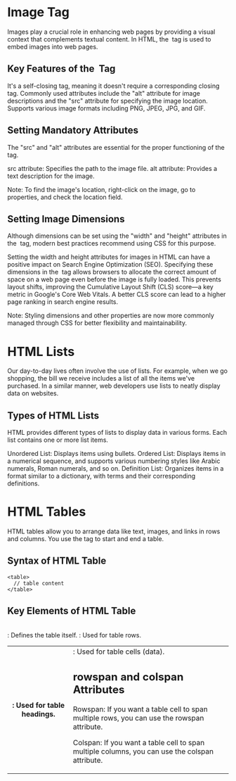 # Image Tag
Images play a crucial role in enhancing web pages by providing a visual context that complements textual content. In HTML, the <img> tag is used to embed images into web pages.

## Key Features of the <img> Tag
It's a self-closing tag, meaning it doesn't require a corresponding closing tag.
Commonly used attributes include the "alt" attribute for image descriptions and the "src" attribute for specifying the image location.
Supports various image formats including PNG, JPEG, JPG, and GIF.

## Setting Mandatory Attributes
The "src" and "alt" attributes are essential for the proper functioning of the <img> tag.

src attribute: Specifies the path to the image file.
alt attribute: Provides a text description for the image.

Note: To find the image's location, right-click on the image, go to properties, and check the location field.

## Setting Image Dimensions
Although dimensions can be set using the "width" and "height" attributes in the <img> tag, modern best practices recommend using CSS for this purpose.

Setting the width and height attributes for images in HTML can have a positive impact on Search Engine Optimization (SEO). Specifying these dimensions in the <img> tag allows browsers to allocate the correct amount of space on a web page even before the image is fully loaded. This prevents layout shifts, improving the Cumulative Layout Shift (CLS) score—a key metric in Google's Core Web Vitals. A better CLS score can lead to a higher page ranking in search engine results.

Note: Styling dimensions and other properties are now more commonly managed through CSS for better flexibility and maintainability.

# HTML Lists
Our day-to-day lives often involve the use of lists. For example, when we go shopping, the bill we receive includes a list of all the items we've purchased. In a similar manner, web developers use lists to neatly display data on websites.

## Types of HTML Lists
HTML provides different types of lists to display data in various forms. Each list contains one or more list items.

Unordered List: Displays items using bullets.
Ordered List: Displays items in a numerical sequence, and supports various numbering styles like Arabic numerals, Roman numerals, and so on.
Definition List: Organizes items in a format similar to a dictionary, with terms and their corresponding definitions.


# HTML Tables
HTML tables allow you to arrange data like text, images, and links in rows and columns. You use the <table> tag to start and end a table.

## Syntax of HTML Table

    <table>
      // table content
    </table>
    
## Key Elements of HTML Table
<table>: Defines the table itself.
<tr>: Used for table rows.
<th>: Used for table headings.
<td>: Used for table cells (data).

## rowspan and colspan Attributes
Rowspan: If you want a table cell to span multiple rows, you can use the rowspan attribute.

    
Colspan: If you want a table cell to span multiple columns, you can use the colspan attribute.

    

